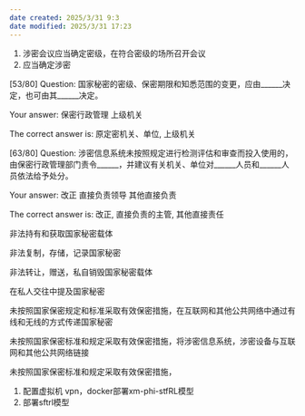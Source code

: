 ```yaml
---
date created: 2025/3/31 9:3
date modified: 2025/3/31 17:23
---
```

1. 涉密会议应当确定密级，在符合密级的场所召开会议
2. 应当确定涉密

[53/80] Question: 国家秘密的密级、保密期限和知悉范围的变更，应由______决定，也可由其______决定。

Your answer: 保密行政管理 上级机关

The correct answer is: 原定密机关、单位, 上级机关

[63/80] Question: 涉密信息系统未按照规定进行检测评估和审查而投入使用的，由保密行政管理部门责令______，并建议有关机关、单位对______人员和______人员依法给予处分。

Your answer: 改正 直接负责领导 其他直接负责

The correct answer is: 改正, 直接负责的主管, 其他直接责任

非法持有和获取国家秘密载体

非法复制，存储，记录国家秘密

非法转让，赠送，私自销毁国家秘密载体

在私人交往中提及国家秘密

未按照国家保密规定和标准采取有效保密措施，在互联网和其他公共网络中通过有线和无线的方式传递国家秘密

未按照国家保密标准和规定采取有效保密措施，将涉密信息系统，涉密设备与互联网和其他公共网络链接

未按照国家保密标准和规定采取有效保密措施，

1. 配置虚拟机 vpn，docker部署xm-phi-stfRL模型
2. 部署sftrl模型